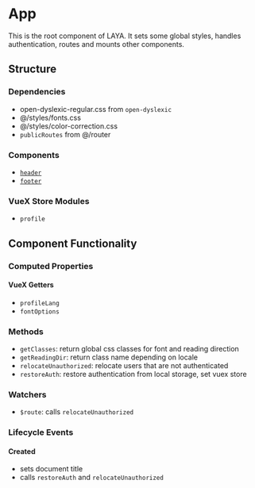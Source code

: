 App
===============

This is the root component of LAYA. It sets some global styles, handles authentication, routes and mounts other components.

## Structure


### Dependencies

- open-dyslexic-regular.css from `open-dyslexic`
- @/styles/fonts.css
- @/styles/color-correction.css
- `publicRoutes` from @/router

### Components

- [`header`](../components/general/header)
- [`footer`](../components/general/footer)

### VueX Store Modules

- `profile`

Component Functionality
---------

### Computed Properties
#### VueX Getters

- `profileLang`
- `fontOptions`

### Methods
- `getClasses`: return global css classes for font and reading direction
- `getReadingDir`: return class name depending on locale
- `relocateUnauthorized`: relocate users that are not authenticated
- `restoreAuth`:  restore authentication from local storage, set vuex store

### Watchers
- `$route`: calls `relocateUnauthorized`

### Lifecycle Events

#### Created
- sets document title
- calls `restoreAuth` and `relocateUnauthorized`
